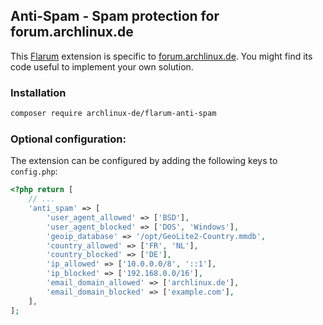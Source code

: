 ## Anti-Spam - Spam protection for forum.archlinux.de

This [Flarum](https://flarum.org/) extension is specific to [forum.archlinux.de](https://forum.archlinux.de/). You might
find its code useful to implement your own solution.

### Installation

```sh
composer require archlinux-de/flarum-anti-spam
```

### Optional configuration:

The extension can be configured by adding the following keys to ``config.php``:

```php
<?php return [
    // ...
    'anti_spam' => [
        'user_agent_allowed' => ['BSD'],
        'user_agent_blocked' => ['DOS', 'Windows'],
        'geoip_database' => '/opt/GeoLite2-Country.mmdb',
        'country_allowed' => ['FR', 'NL'],
        'country_blocked' => ['DE'],
        'ip_allowed' => ['10.0.0.0/8', '::1'],
        'ip_blocked' => ['192.168.0.0/16'],
        'email_domain_allowed' => ['archlinux.de'],
        'email_domain_blocked' => ['example.com'],
    ],
];
```
